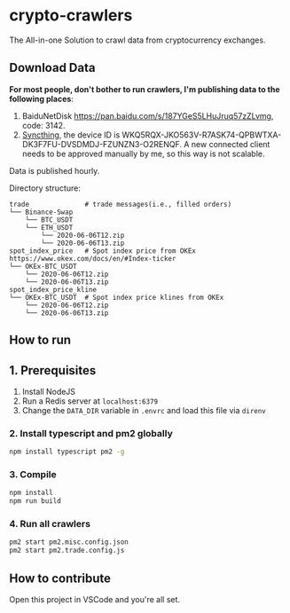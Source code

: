 # crypto-crawlers

The All-in-one Solution to crawl data from cryptocurrency exchanges.

## Download Data

**For most people, don't bother to run crawlers, I'm publishing data to the following places**:

1. BaiduNetDisk <https://pan.baidu.com/s/187YGeS5LHuJruq57zZLvmg>, code: 3142.
2. [Syncthing](https://syncthing.net/), the device ID is WKQ5RQX-JKO563V-R7ASK74-QPBWTXA-DK3F7FU-DVSDMDJ-FZUNZN3-O2RENQF. A new connected client needs to be approved manually by me, so this way is not scalable.

Data is published hourly.

Directory structure:

```text
trade              # trade messages(i.e., filled orders)
└── Binance-Swap
    └── BTC_USDT
    └── ETH_USDT
        └── 2020-06-06T12.zip
        └── 2020-06-06T13.zip
spot_index_price   # Spot index price from OKEx https://www.okex.com/docs/en/#Index-ticker
└── OKEx-BTC_USDT
    └── 2020-06-06T12.zip
    └── 2020-06-06T13.zip
spot_index_price_kline
└── OKEx-BTC_USDT  # Spot index price klines from OKEx
    └── 2020-06-06T12.zip
    └── 2020-06-06T13.zip
```

## How to run

## 1. Prerequisites

1. Install NodeJS
1. Run a Redis server at `localhost:6379`
1. Change the `DATA_DIR` variable in `.envrc` and load this file via `direnv`

### 2. Install typescript and pm2 globally

```bash
npm install typescript pm2 -g
```

### 3. Compile

```bash
npm install
npm run build
```

### 4. Run all crawlers

```bash
pm2 start pm2.misc.config.json
pm2 start pm2.trade.config.js
```

## How to contribute

Open this project in VSCode and you're all set.
